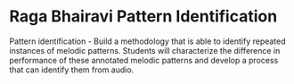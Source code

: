 # Raga Bhairavi Pattern Identification
Pattern identification - Build a methodology that is able to identify repeated instances of melodic patterns. Students will characterize the difference in performance of these annotated melodic patterns and develop a process that can identify them from audio.
